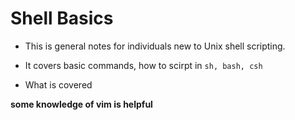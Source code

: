 # Shell Basics

* This is general notes for individuals new to Unix shell scripting.

* It covers basic commands, how to scirpt in ```sh, bash, csh```

* What is covered

**some knowledge of vim is helpful**
